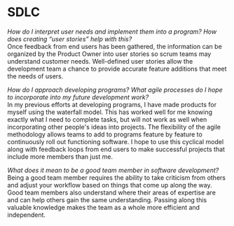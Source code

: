 # SDLC

*How do I interpret user needs and implement them into a program? How does creating “user stories” help with this?*  
Once feedback from end users has been gathered, the information can be organized by the Product Owner into user stories so scrum teams may understand customer needs.  Well-defined user stories allow the development team a chance to provide accurate feature additions that meet the needs of users.  

*How do I approach developing programs? What agile processes do I hope to incorporate into my future development work?*  
In my previous efforts at developing programs, I have made products for myself using the waterfall model.  This has worked well for me knowing exactly what I need to complete tasks, but will not work as well when incorporating other people's ideas into projects.  The flexibility of the agile methodology allows teams to add to programs feature by feature to continuously roll out functioning software.  I hope to use this cyclical model along with feedback loops from end users to make successful projects that include more members than just me.  

*What does it mean to be a good team member in software development?*  
Being a good team member requires the ability to take criticism from others and adjust your workflow based on things that come up along the way.  Good team members also understand where their areas of expertise are and can help others gain the same understanding.  Passing along this valuable knowledge makes the team as a whole more efficient and independent.  
